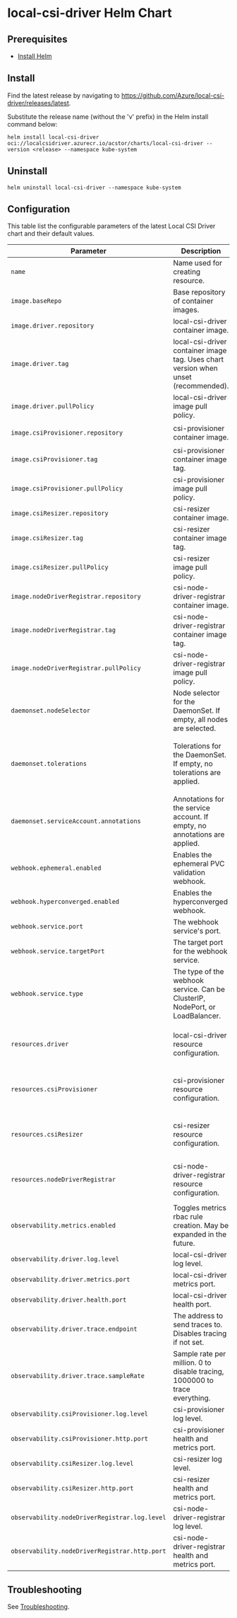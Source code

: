 # local-csi-driver Helm Chart

## Prerequisites

- [Install Helm](https://helm.sh/docs/intro/quickstart/#install-helm)

## Install

Find the latest release by navigating to
<https://github.com/Azure/local-csi-driver/releases/latest>.

Substitute the release name (without the 'v' prefix) in the Helm install command
below:

```console
helm install local-csi-driver oci://localcsidriver.azurecr.io/acstor/charts/local-csi-driver --version <release> --namespace kube-system
```

## Uninstall

```console
helm uninstall local-csi-driver --namespace kube-system
```

## Configuration

This table list the configurable parameters of the latest Local CSI Driver chart
and their default values.

<!-- markdownlint-disable MD033 -->
| Parameter                                     | Description                                                                        | Default                                                                                                                  |
| --------------------------------------------- | ---------------------------------------------------------------------------------- | ------------------------------------------------------------------------------------------------------------------------ |
| `name`                                        | Name used for creating resource.                                                   | `csi-local`                                                                                                              |
| `image.baseRepo`                              | Base repository of container images.                                               | `mcr.microsoft.com`                                                                                                      |
| `image.driver.repository`                     | local-csi-driver container image.                                                  | `/acstor/local-csi-driver`                                                                                               |
| `image.driver.tag`                            | local-csi-driver container image tag. Uses chart version when unset (recommended). |                                                                                                                          |
| `image.driver.pullPolicy`                     | local-csi-driver image pull policy.                                                | `IfNotPresent`                                                                                                           |
| `image.csiProvisioner.repository`             | csi-provisioner container image.                                                   | `/oss/kubernetes-csi/csi-provisioner`                                                                                    |
| `image.csiProvisioner.tag`                    | csi-provisioner container image tag.                                               | `v5.2.0`                                                                                                                 |
| `image.csiProvisioner.pullPolicy`             | csi-provisioner image pull policy.                                                 | `IfNotPresent`                                                                                                           |
| `image.csiResizer.repository`                 | csi-resizer container image.                                                       | `/oss/kubernetes-csi/csi-resizer`                                                                                        |
| `image.csiResizer.tag`                        | csi-resizer container image tag.                                                   | `v1.13.2`                                                                                                                |
| `image.csiResizer.pullPolicy`                 | csi-resizer image pull policy.                                                     | `IfNotPresent`                                                                                                           |
| `image.nodeDriverRegistrar.repository`        | csi-node-driver-registrar container image.                                         | `/oss/kubernetes-csi/csi-node-driver-registrar`                                                                          |
| `image.nodeDriverRegistrar.tag`               | csi-node-driver-registrar container image tag.                                     | `v2.13.0`                                                                                                                |
| `image.nodeDriverRegistrar.pullPolicy`        | csi-node-driver-registrar image pull policy.                                       | `IfNotPresent`                                                                                                           |
| `daemonset.nodeSelector`                      | Node selector for the DaemonSet. If empty, all nodes are selected.                 |                                                                                                                          |
| `daemonset.tolerations`                       | Tolerations for the DaemonSet. If empty, no tolerations are applied.               | <code>- effect: NoSchedule<br>&nbsp;&nbsp;operator: Exists<br>- effect: NoExecute<br>&nbsp;&nbsp;operator: Exists</code> |
| `daemonset.serviceAccount.annotations`        | Annotations for the service account. If empty, no annotations are applied.         |                                                                                                                          |
| `webhook.ephemeral.enabled`                   | Enables the ephemeral PVC validation webhook.                                      | `true`                                                                                                                   |
| `webhook.hyperconverged.enabled`              | Enables the hyperconverged webhook.                                                | `true`                                                                                                                   |
| `webhook.service.port`                        | The webhook service's port.                                                        | `443`                                                                                                                    |
| `webhook.service.targetPort`                  | The target port for the webhook service.                                           | `9443`                                                                                                                   |
| `webhook.service.type`                        | The type of the webhook service. Can be ClusterIP, NodePort, or LoadBalancer.      | `ClusterIP`                                                                                                              |
| `resources.driver`                            | local-csi-driver resource configuration.                                           | <code>limits:<br>&nbsp;&nbsp;memory: 600Mi<br>requests:<br>&nbsp;&nbsp;cpu: 10m<br>&nbsp;&nbsp;memory: 60Mi</code>       |
| `resources.csiProvisioner`                    | csi-provisioner resource configuration.                                            | <code>limits:<br>&nbsp;&nbsp;memory: 100Mi<br>requests:<br>&nbsp;&nbsp;cpu: 10m<br>&nbsp;&nbsp;memory: 20Mi</code>       |
| `resources.csiResizer`                        | csi-resizer resource configuration.                                                | <code>limits:<br>&nbsp;&nbsp;memory: 500Mi<br>requests:<br>&nbsp;&nbsp;cpu: 10m<br>&nbsp;&nbsp;memory: 20Mi</code>       |
| `resources.nodeDriverRegistrar`               | csi-node-driver-registrar resource configuration.                                  | <code>limits:<br>&nbsp;&nbsp;memory: 100Mi<br>requests:<br>&nbsp;&nbsp;cpu: 10m<br>&nbsp;&nbsp;memory: 20Mi</code>       |
| `observability.metrics.enabled`               | Toggles metrics rbac rule creation. May be expanded in the future.                 | `true`                                                                                                                   |
| `observability.driver.log.level`              | local-csi-driver log level.                                                        | `2`                                                                                                                      |
| `observability.driver.metrics.port`           | local-csi-driver metrics port.                                                     | `8080`                                                                                                                   |
| `observability.driver.health.port`            | local-csi-driver health port.                                                      | `8081`                                                                                                                   |
| `observability.driver.trace.endpoint`         | The address to send traces to. Disables tracing if not set.                        |                                                                                                                          |
| `observability.driver.trace.sampleRate`       | Sample rate per million. 0 to disable tracing, 1000000 to trace everything.        | `1000000`                                                                                                                |
| `observability.csiProvisioner.log.level`      | csi-provisioner log level.                                                         | `2`                                                                                                                      |
| `observability.csiProvisioner.http.port`      | csi-provisioner health and metrics port.                                           | `8090`                                                                                                                   |
| `observability.csiResizer.log.level`          | csi-resizer log level.                                                             | `2`                                                                                                                      |
| `observability.csiResizer.http.port`          | csi-resizer health and metrics port.                                               | `8091`                                                                                                                   |
| `observability.nodeDriverRegistrar.log.level` | csi-node-driver-registrar log level.                                               | `2`                                                                                                                      |
| `observability.nodeDriverRegistrar.http.port` | csi-node-driver-registrar health and metrics port.                                 | `8092`                                                                                                                   |
<!-- markdownlint-enable MD033 -->

## Troubleshooting

See [Troubleshooting](https://github.com/Azure/local-csi-driver/blob/main/docs/troubleshooting.md).
